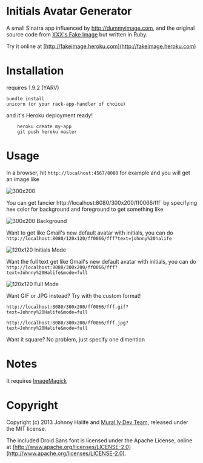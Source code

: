 Initials Avatar Generator
===========================

A small Sinatra app influenced by http://dummyimage.com, and the original source code 
from [XXX's Fake Image](https://github.com/xxx/fakeimage) but written in Ruby.
	
Try it online at [http://fakeimage.heroku.com](http://fakeimage.heroku.com)

Installation
============
requires 1.9.2 (YARV)

    bundle install 
    unicorn (or your rack-app-handler of choice)

and it's Heroku deployment ready! 

		heroku create my-app 
		git push heroku master

Usage
======

In a browser, hit `http://localhost:4567/8080` for example and you will get an image like

![300x200](http://puu.sh/5hAi6.png)

You can get fancier http://localhost:8080/300x200/ff0066/fff` by specifying hex 
color for background and foreground to get something like

![300x200 Background](http://puu.sh/5hAog.png)

Want to get like Gmail's new default avatar with initials, you can do 
`http://localhost:8080/120x120/ff0066/fff?text=johnny%20halife`

![120x120 Initials Mode](http://puu.sh/5hAth.png)

Want the full text get like Gmail's new default avatar with initials, you can do 
`http://localhost:8080/300x200/ff0066/fff?text=Johnny%20Halife&mode=full`

![120x120 Full Mode](http://puu.sh/5hAAG.png)

Want GIF or JPG instead? Try with the custom format!

`http://localhost:8080/300x200/ff0066/fff.gif?text=Johnny%20Halife&mode=full`

`http://localhost:8080/300x200/ff0066/fff.jpg?text=Johnny%20Halife&mode=full`

Want it square? No problem, just specify one dimention

Notes
===
It requires [ImageMagick](http://www.imagemagick.org/)


Copyright
=========

Copyright (c) 2013 Johnny Halife and [Mural.ly Dev Team](http://twitter.com/mural), 
released under the MIT license.

The included Droid Sans font is licensed under the Apache License, online at [http://www.apache.org/licenses/LICENSE-2.0](http://www.apache.org/licenses/LICENSE-2.0).
